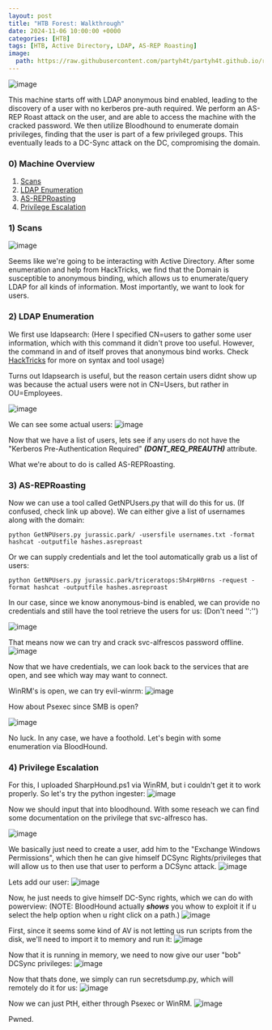 ```yaml
---
layout: post
title: "HTB Forest: Walkthrough"
date: 2024-11-06 10:00:00 +0000
categories: [HTB]
tags: [HTB, Active Directory, LDAP, AS-REP Roasting]
image:
  path: https://raw.githubusercontent.com/partyh4t/partyh4t.github.io/refs/heads/main/assets/posts/Headers/HTB.png
---
```


![image](https://github.com/partyh4t/Cyber-Notes/assets/114421293/b5f78c88-9502-468b-87ee-63a6895921f8)

This machine starts off with LDAP anonymous bind enabled, leading to the discovery of a user with no kerberos pre-auth required. We perform an AS-REP Roast attack on the user, and are able to access the machine with the cracked password. We then utilize Bloodhound to enumerate domain privileges, finding that the user is part of a few privileged groups. This eventually leads to a DC-Sync attack on the DC, compromising the domain.

### 0) Machine Overview
1. [Scans](#1-scans)
2. [LDAP Enumeration](#2-ldap-enumeration)
3. [AS-REPRoasting](#3-as-reproasting)
4. [Privilege Escalation](#4-privilege-escalation)

### 1) Scans
![image](https://github.com/partyh4t/Cyber-Notes/assets/114421293/d2c3fec9-46e2-47a4-a390-8206f8f15406)

Seems like we're going to be interacting with Active Directory. After some enumeration and help from HackTricks, we find that the Domain is susceptible to anonymous binding, which allows us to enumerate/query LDAP for all kinds of information. Most importantly, we want to look for users.

### 2) LDAP Enumeration
We first use ldapsearch: (Here I specified CN=users to gather some user information, which with this command it didn't prove too useful. However, the command in and of itself proves that anonymous bind works. Check [HackTricks](https://book.hacktricks.xyz/network-services-pentesting/pentesting-ldap#windapsearch) for more on syntax and tool usage)

Turns out ldapsearch is useful, but the reason certain users didnt show up was because the actual users were not in CN=Users, but rather in OU=Employees.

![image](https://github.com/partyh4t/Cyber-Notes/assets/114421293/30e331fd-8e4a-48bf-94a1-053ad8c549a1)

We can see some actual users:
![image](https://github.com/partyh4t/Cyber-Notes/assets/114421293/6fe0f74c-27e8-432b-a37c-2049b98c150e)

Now that we have a list of users, lets see if any users do not have the "Kerberos Pre-Authentication Required" ***(DONT_REQ_PREAUTH)*** attribute. 

What we're about to do is called AS-REPRoasting.


### 3) AS-REPRoasting
Now we can use a tool called GetNPUsers.py that will do this for us. (If confused, check link up above). 
We can either give a list of usernames along with the domain:
```
python GetNPUsers.py jurassic.park/ -usersfile usernames.txt -format hashcat -outputfile hashes.asreproast
```

Or we can supply credentials and let the tool automatically grab us a list of users:
```
python GetNPUsers.py jurassic.park/triceratops:Sh4rpH0rns -request -format hashcat -outputfile hashes.asreproast
```

In our case, since we know anonymous-bind is enabled, we can provide no credentials and still have the tool retrieve the users for us: (Don't need '':'')

![image](https://github.com/partyh4t/Cyber-Notes/assets/114421293/c440b8ef-b48c-4b56-9e0f-c15d6f9f3508)

That means now we can try and crack svc-alfrescos password offline.
![image](https://github.com/partyh4t/Cyber-Notes/assets/114421293/467c0264-c86e-4b36-bbd2-a71c9f2b2f6d)

Now that we have credentials, we can look back to the services that are open, and see which way may want to connect.

WinRM's is open, we can try evil-winrm:
![image](https://github.com/partyh4t/Cyber-Notes/assets/114421293/cf34fe7c-e148-4019-b7fd-69235928e8ef)

How about Psexec since SMB is open? 

![image](https://github.com/partyh4t/Cyber-Notes/assets/114421293/997d6eb6-d93c-4633-9187-efc28b389796)

No luck. In any case, we have a foothold. Let's begin with some enumeration via BloodHound. 


### 4) Privilege Escalation
For this, I uploaded SharpHound.ps1 via WinRM, but i couldn't get it to work properly. So let's try the python ingester:
![image](https://github.com/partyh4t/Cyber-Notes/assets/114421293/cd4f70d1-9c76-4757-a1d1-8cdcdbb63b68)

Now we should input that into bloodhound. With some reseach we can find some documentation on the privilege that svc-alfresco has.

![image](https://github.com/partyh4t/Cyber-Notes/assets/114421293/782628fe-86db-41a8-93c3-887ee876ab07)

We basically just need to create a user, add him to the "Exchange Windows Permissions", which then he can give himself DCSync Rights/privileges that will allow us to then use that user to perform a DCSync attack.
![image](https://github.com/partyh4t/Cyber-Notes/assets/114421293/3bac2a69-e7a5-4982-9096-cbe4e910f3eb)

Lets add our user:
![image](https://github.com/partyh4t/Cyber-Notes/assets/114421293/bf0f7610-90d2-4dfb-82fa-5c6245f27836)

Now, he just needs to give himself DC-Sync rights, which we can do with powerview:
(NOTE: BloodHound actually ***shows*** you whow to exploit it if u select the help option when u right click on a path.)
![image](https://github.com/partyh4t/Cyber-Notes/assets/114421293/571e1675-2ddc-4f76-ac4b-13e2bb74e337)

First, since it seems some kind of AV is not letting us run scripts from the disk, we'll need to import it to memory and run it:
![image](https://github.com/partyh4t/Cyber-Notes/assets/114421293/1adc2335-cdd0-4c24-824d-25750c1c0374)

Now that it is running in memory, we need to now give our user "bob" DCSync privileges:
![image](https://github.com/partyh4t/Cyber-Notes/assets/114421293/be50c0c2-6188-434a-95a3-b5f9ee675293)

Now that thats done, we simply can run secretsdump.py, which will remotely do it for us:
![image](https://github.com/partyh4t/Cyber-Notes/assets/114421293/8eeaf7c1-e478-4d71-99db-71412e9d3a88)

Now we can just PtH, either through Psexec or WinRM.
![image](https://github.com/partyh4t/Cyber-Notes/assets/114421293/f1090b2b-4b6e-4abb-888a-047b23ef3e92)

Pwned.






















